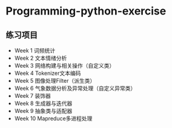 # Programming-python-exercise
## 练习项目
- Week 1 词频统计
- Week 2 文本情绪分析
- Week 3 网络构建与相关操作（自定义类）
- Week 4 Tokenizer文本编码
- Week 5 图像处理Filter（派生类）
- Week 6 气象数据分析及异常处理（自定义异常类）
- Week 7 装饰器
- Week 8 生成器与迭代器
- Week 9 抽象类与适配器
- Week 10 Mapreduce多进程处理
